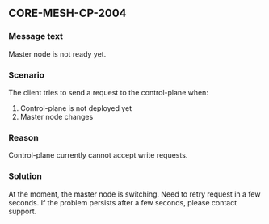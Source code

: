 ## CORE-MESH-CP-2004
### Message text
Master node is not ready yet.

### Scenario
The client tries to send a request to the control-plane when:
1) Control-plane is not deployed yet
2) Master node changes

### Reason
Control-plane currently cannot accept write requests.

### Solution
At the moment, the master node is switching. Need to retry request in a few seconds. If the problem persists after a few seconds, please contact support.